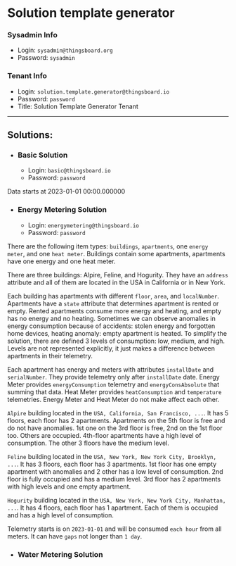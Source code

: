 # Solution template generator 


### Sysadmin Info
* Login: `sysadmin@thingsboard.org`
* Password: `sysadmin`

### Tenant Info
* Login: `solution.template.generator@thingsboard.io`
* Password: `password`
* Title: Solution Template Generator Tenant

***

## Solutions:

* ### Basic Solution
  * Login: `basic@thingsboard.io`
  * Password: `password`

Data starts at 2023-01-01 00:00.000000

* ### Energy Metering Solution 
  * Login: `energymetering@thingsboard.io`
  * Password: `password`

There are the following item types: `buildings`, `apartments`, one `energy meter`, and one `heat meter`.
Buildings contain some apartments, apartments have one energy and one heat meter.

There are three buildings: Alpire, Feline, and Hogurity.
They have an `address` attribute and all of them are located in the USA in California or in New York.

Each building has apartments with different `floor`, `area`, and `localNumber`.
Apartments have a `state` attribute that determines apartment is rented or empty.
Rented apartments consume more energy and heating, and empty has no energy and no heating.
Sometimes we can observe anomalies in energy consumption because of accidents: 
stolen energy and forgotten home devices, heating anomaly: empty apartment is heated.
To simplify the solution, there are defined 3 levels of consumption: low, medium, and high.
Levels are not represented explicitly, it just makes a difference between apartments in their telemetry.

Each apartment has energy and meters with attributes `installDate` and `serialNumber`.
They provide telemetry only after `installDate` date.
Energy Meter provides `energyConsumption` telemetry and `energyConsAbsolute` that summing that data.
Heat Meter provides `heatConsumption` and `temperature` telemetries.
Energy Meter and Heat Meter do not make affect each other.


`Alpire` building located in the `USA, California, San Francisco, ...`.
It has 5 floors, each floor has 2 apartments.
Apartments on the 5th floor is free and do not have anomalies.
1st one on the 3rd floor is free, 2nd on the 1st floor too.
Others are occupied.
4th-floor apartments have a high level of consumption. 
The other 3 floors have the medium level.

`Feline` building located in the `USA, New York, New York City, Brooklyn, ...`.
It has 3 floors, each floor has 3 apartments.
1st floor has one empty apartment with anomalies and 2 other has a low level of consumption.
2nd floor is fully occupied and has a medium level.
3rd floor has 2 apartments with high levels and one empty apartment. 

`Hogurity` building located in the `USA, New York, New York City, Manhattan, ...`.
It has 4 floors, each floor has 1 apartment.
Each of them is occupied and has a high level of consumption.

Telemetry starts is on `2023-01-01` and will be consumed `each hour` from all meters.
It can have `gaps` not longer than `1 day`.

* ### Water Metering Solution 